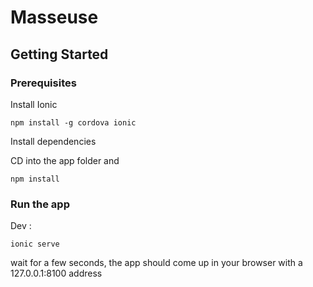 # Masseuse

## Getting Started

### Prerequisites

Install Ionic

```
npm install -g cordova ionic
```

Install dependencies

CD into the app folder and

```
npm install
```

### Run the app

Dev :

```
ionic serve
```

wait for a few seconds, the app should come up in your browser with a 127.0.0.1:8100 address

